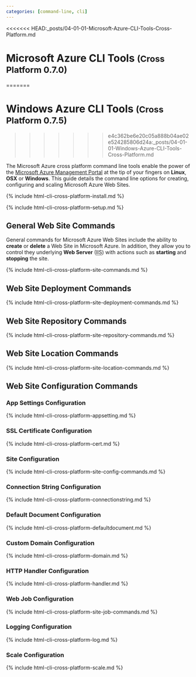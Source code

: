 ```yaml
---
categories: [command-line, cli]
---
```


<<<<<<< HEAD:_posts/04-01-01-Microsoft-Azure-CLI-Tools-Cross-Platform.md
# Microsoft Azure CLI Tools <small>(Cross Platform 0.7.0)</small>
=======
# Windows Azure CLI Tools <small>(Cross Platform 0.7.5)</small>
>>>>>>> e4c362be6e20c05a888b04ae02e524285806d24a:_posts/04-01-01-Windows-Azure-CLI-Tools-Cross-Platform.md

The Microsoft Azure cross platform command line tools enable the power of the [Microsoft Azure Management Portal][WA-Portal] at the tip of your fingers on **Linux**, **OSX** or **Windows**. This guide details the command line options for creating, configuring and scaling Microsoft Azure Web Sites.

{% include html-cli-cross-platform-install.md %}

{% include html-cli-cross-platform-setup.md %}

## General Web Site Commands

General commands for Microsoft Azure Web Sites include the ability to **create** or **delete** a Web Site in Microsoft Azure. In addition, they allow you to control they underlying **Web Server** (<abbr title="Internet Information Services">IIS</abbr>) with actions such as **starting** and **stopping** the site.

{% include html-cli-cross-platform-site-commands.md %}

## Web Site Deployment Commands

{% include html-cli-cross-platform-site-deployment-commands.md %}

## Web Site Repository Commands

{% include html-cli-cross-platform-site-repository-commands.md %}

## Web Site Location Commands

{% include html-cli-cross-platform-site-location-commands.md %}

## Web Site Configuration Commands

### App Settings Configuration

{% include html-cli-cross-platform-appsetting.md %}

### SSL Certificate Configuration

{% include html-cli-cross-platform-cert.md %}

### Site Configuration

{% include html-cli-cross-platform-site-config-commands.md %}

### Connection String Configuration

{% include html-cli-cross-platform-connectionstring.md %}

### Default Document Configuration

{% include html-cli-cross-platform-defaultdocument.md %}

### Custom Domain Configuration

{% include html-cli-cross-platform-domain.md %}

### HTTP Handler Configuration

{% include html-cli-cross-platform-handler.md %}

### Web Job Configuration

{% include html-cli-cross-platform-site-job-commands.md %}

### Logging Configuration

{% include html-cli-cross-platform-log.md %}

### Scale Configuration

{% include html-cli-cross-platform-scale.md %}

[WA-Portal]: https://manage.windowsazure.com
